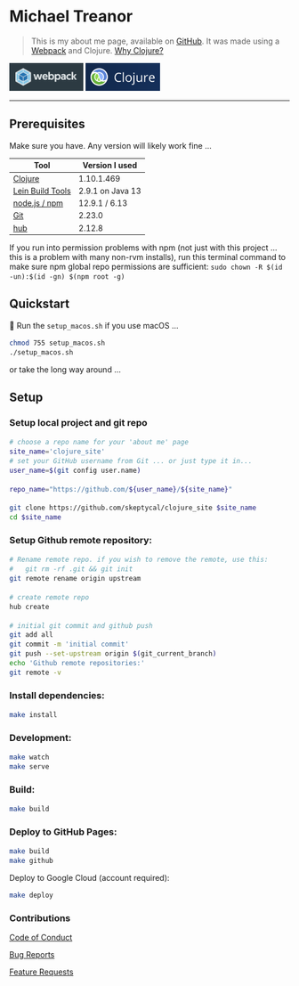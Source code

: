 # Michael Treanor

> This is my about me page, available on [GitHub](https://skeptycal.github.io/clojure_site/). It was made using a [Webpack](https://webpack.js.org/) and Clojure. [Why Clojure?](https://clojure.org/about/rationale)

<img src="resources/images/webpack.png" alt="webpack logo" height=50>

<img src="resources/images/clojure-logo-120b.png" alt="clojure logo" height=50>

---

## Prerequisites

Make sure you have. Any version will likely work fine ...

| Tool                                                  | Version I used   |
| ----------------------------------------------------- | ---------------- |
| [Clojure](https://clojure.org/guides/getting_started) | 1.10.1.469       |
| [Lein Build Tools](https://leiningen.org/)            | 2.9.1 on Java 13 |
| [node.js / npm](https://nodejs.org/en/download/)      | 12.9.1 / 6.13    |
| [Git](https://git-scm.com/downloads)                  | 2.23.0           |
| [hub](https://hub.github.com/)                        | 2.12.8           |

If you run into permission problems with npm (not just with this project ... this is a problem with many non-rvm installs), run this terminal command to make sure npm global repo permissions are sufficient:
`sudo chown -R $(id -un):$(id -gn) $(npm root -g)`

## Quickstart

 Run the `setup_macos.sh` if you use macOS ...

```bash
chmod 755 setup_macos.sh
./setup_macos.sh
```

or take the long way around ...

## Setup

### Setup local project and git repo

```bash
# choose a repo name for your 'about me' page
site_name='clojure_site'
# set your GitHub username from Git ... or just type it in...
user_name=$(git config user.name)

repo_name="https://github.com/${user_name}/${site_name}"

git clone https://github.com/skeptycal/clojure_site $site_name
cd $site_name
```

### Setup Github remote repository:

```bash
# Rename remote repo. if you wish to remove the remote, use this:
#   git rm -rf .git && git init
git remote rename origin upstream

# create remote repo
hub create

# initial git commit and github push
git add all
git commit -m 'initial commit'
git push --set-upstream origin $(git_current_branch)
echo 'Github remote repositories:'
git remote -v
```

### Install dependencies:

```bash
make install
```

### Development:

```bash
make watch
make serve
```

### Build:

```bash
make build
```

### Deploy to GitHub Pages:

```bash
make build
make github

```

Deploy to Google Cloud (account required):

```bash
make deploy
```

### Contributions

[Code of Conduct](CODE_OF_CONDUCT.md)

[Bug Reports](.github/ISSUE_TEMPLATE/bug_report.md)

[Feature Requests](.github/ISSUE_TEMPLATE/feature_request.md)
